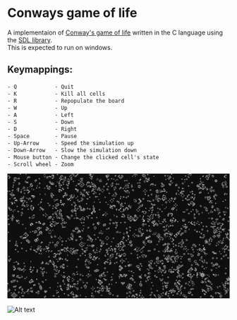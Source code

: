 # Conways game of life
A implementaion of [Conway's game of life](https://en.wikipedia.org/wiki/Conway%27s_Game_of_Life) written in the C language using the [SDL library](https://www.libsdl.org/).</br>
This is expected to run on windows.

## Keymappings:
    - Q            - Quit
    - K            - Kill all cells
    - R            - Repopulate the board
    - W            - Up
    - A            - Left
    - S            - Down
    - D            - Right
    - Space        - Pause
    - Up-Arrow     - Speed the simulation up
    - Down-Arrow   - Slow the simulation down
    - Mouse button - Change the clicked cell's state
    - Scroll wheel - Zoom
![Alt text](example_pictures/conways_game_of_life.png?raw=true "Title")

![Alt text](example_pictures/animation.gif?raw=true "Title")
